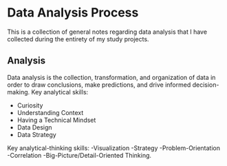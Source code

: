 # Data Analysis Process
This is a collection of general notes regarding data analysis that I have collected during the entirety of my study projects.
## Analysis
Data analysis is the collection, transformation, and organization of data in order to draw conclusions, make predictions, and drive informed decision-making.
Key analytical skills: 
- Curiosity
- Understanding Context
- Having a Technical Mindset
- Data Design
- Data Strategy

Key analytical-thinking skills:
-Visualization
-Strategy
-Problem-Orientation
-Correlation
-Big-Picture/Detail-Oriented Thinking.
